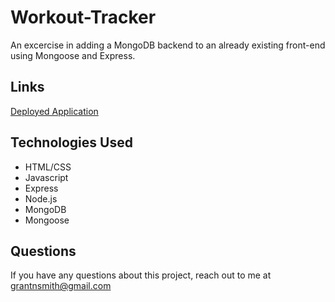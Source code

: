 # Workout-Tracker
An excercise in adding a MongoDB backend to an already existing front-end using Mongoose and Express.

## Links

[Deployed Application](https://glacial-earth-45720.herokuapp.com/?id=5efde488de38bf00175b71fe)

## Technologies Used

* HTML/CSS
* Javascript
* Express
* Node.js
* MongoDB
* Mongoose

## Questions

If you have any questions about this project, reach out to me at grantnsmith@gmail.com
